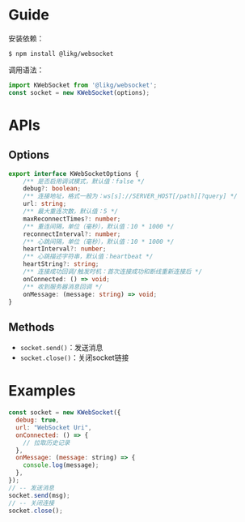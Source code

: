 # Guide

安装依赖：

```shell
$ npm install @likg/websocket
```

调用语法：

```js
import KWebSocket from '@likg/websocket';
const socket = new KWebSocket(options);
```

# APIs

## Options

```ts
export interface KWebSocketOptions {
	/** 是否启用调试模式，默认值：false */
	debug?: boolean;
	/** 连接地址，格式一般为：ws[s]://SERVER_HOST[/path][?query] */
	url: string;
	/** 最大重连次数，默认值：5 */
	maxReconnectTimes?: number;
	/** 重连间隔，单位（毫秒），默认值：10 * 1000 */
	reconnectInterval?: number;
	/** 心跳间隔，单位（毫秒），默认值：10 * 1000 */
	heartInterval?: number;
	/** 心跳描述字符串，默认值：heartbeat */
	heartString?: string;
	/** 连接成功回调/触发时机：首次连接成功和断线重新连接后 */
	onConnected: () => void;
	/** 收到服务器消息回调 */
	onMessage: (message: string) => void;
}
```

## Methods

- `socket.send()`：发送消息
- `socket.close()`：关闭socket链接

# Examples

```js
const socket = new KWebSocket({
  debug: true,
  url: "WebSocket Uri",
  onConnected: () => {
    // 拉取历史记录
  },
  onMessage: (message: string) => {
    console.log(message);
  },
});
// -- 发送消息
socket.send(msg);
// -- 关闭连接
socket.close();
```
